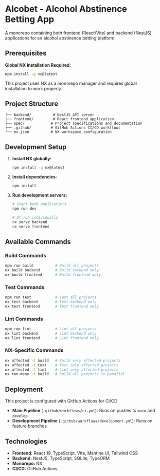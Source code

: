 # Alcobet - Alcohol Abstinence Betting App

A monorepo containing both frontend (React/Vite) and backend (NestJS) applications for an alcohol abstinence betting platform.

## Prerequisites

**Global NX Installation Required:**
```bash
npm install -g nx@latest
```

This project uses NX as a monorepo manager and requires global installation to work properly.

## Project Structure

```
├── backend/          # NestJS API server
├── frontend/         # React frontend application  
├── spec/            # Project specifications and documentation
├── .github/         # GitHub Actions CI/CD workflows
└── nx.json          # NX workspace configuration
```

## Development Setup

1. **Install NX globally:**
   ```bash
   npm install -g nx@latest
   ```

2. **Install dependencies:**
   ```bash
   npm install
   ```

3. **Run development servers:**
   ```bash
   # Start both applications
   npm run dev
   
   # Or run individually
   nx serve backend
   nx serve frontend
   ```

## Available Commands

### Build Commands
```bash
npm run build          # Build all projects
nx build backend       # Build backend only
nx build frontend      # Build frontend only
```

### Test Commands  
```bash
npm run test           # Test all projects
nx test backend        # Test backend only
nx test frontend       # Test frontend only
```

### Lint Commands
```bash
npm run lint           # Lint all projects
nx lint backend        # Lint backend only  
nx lint frontend       # Lint frontend only
```

### NX-Specific Commands
```bash
nx affected -t build   # Build only affected projects
nx affected -t test    # Test only affected projects
nx affected -t lint    # Lint only affected projects
nx run-many -t build   # Build all projects in parallel
```

## Deployment

This project is configured with GitHub Actions for CI/CD:

- **Main Pipeline** (`.github/workflows/ci.yml`): Runs on pushes to `main` and `develop`
- **Development Pipeline** (`.github/workflows/development.yml`): Runs on feature branches

## Technologies

- **Frontend:** React 19, TypeScript, Vite, Mantine UI, Tailwind CSS
- **Backend:** NestJS, TypeScript, SQLite, TypeORM
- **Monorepo:** NX
- **CI/CD:** GitHub Actions